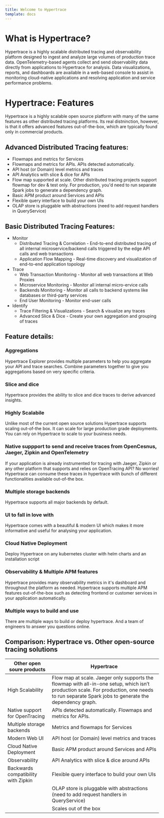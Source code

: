 ```yaml
---
title: Welcome to Hypertrace
template: docs
---
```

# What is Hypertrace?
Hypertrace is a highly scalable distributed tracing and observability platform designed to ingest and analyze large volumes of production trace data. OpenTelemetry-based agents collect and send observability data directly from applications to Hypertrace for analysis. Data visualizations, reports, and dashboards are available in a web-based console to assist in monitoring cloud-native applications and resolving application and service performance problems.

# Hypertrace: Features
Hypertrace is a highly scalable open source platform with many of the same features as other distributed tracing platforms. Its real distninction, however, is that it offers advanced features out-of-the-box, which are typically found only in commercial products. 

## Advanced Distributed Tracing features:
- Flowmaps and metrics for Services
- Flowmaps and metrics for APIs. APIs detected automatically. 
- API host (or Domain) level metrics and traces
- API Analytics with slice & dice for APIs
- Flow map supported at scale. Other distributed tracing projects support flowmap for dev & test only. For production, you'd need to run separate Spark jobs to generate a dependency graph.
- Basic APM product around Services and APIs
- Flexible query interface to build your own UIs
- OLAP store is pluggable with abstractions (need to add request handlers in QueryService)

## Basic Distributed Tracing Features:
- Monitor
    - Distributed Tracing & Correlation - End-to-end distributed tracing of all internal microservice/backend calls triggered by the edge API calls and web transactions
    - Application Flow Mapping - Real-time discovery and visualization of end-to-end application topology
- Trace
    - Web Transaction Monitoring - Monitor all web transactions at Web Proxies
    - Microservice Monitoring - Monitor all internal micro-ervice calls
    - Backends Monitoring - Monitor all calls to backend systems like databases or third-party services
    - End User Monitoring - Monitor end-user calls
- Identify 
    - Trace Filtering & Visualizations - Search & visualize any traces
    - Advanced Slice & Dice - Create your own aggregation and grouping of traces

## Feature details:

### Aggregations
Hypertrace Explorer provides multiple parameters to help you aggregate your API and trace searches. Combine parameters together to give you aggregations based on very specific criteria. 

### Slice and dice
Hypertrace provides the ability to slice and dice traces to derive advanced insights. 

### Highly Scalabile
Unlike most of the current open source solutions Hypertrace supports scaling out-of-the box. It can scale for large production grade deployments. You can rely on Hypertrace to scale to your business needs. 

### Native suppport to send and receive traces from OpenCesnus, Jaeger, Zipkin and OpenTelemetry 
If your application is already instrumented for tracing with Jaeger, Zipkin or any other platform that supports and relies on OpenTracing API? No worries! Hypertrace can consume these traces in hypertrace with bunch of different functionalities available out-of-the box.

### Multiple storage backends
Hypertrace supports all major backends by default. 

### UI to fall in love with
Hypertrace comes with a beautiful & modern UI which makes it more informative and useful for analysing your application.

### Cloud Native Deployment
Deploy Hypertrace on any kubernetes cluster with helm charts and an installation script

### Observability & Multiple APM features
Hypertrace provides many observability metrics in it's dashboard and throughout the platform as needed. Hypertrace supports multiple APM features out-of-the-box such as detecting frontend or customer services in your application automatically.

### Multiple ways to build and use
There are multiple ways to build or deploy hypertrace. And a team of engineers to answer you questions online.


## Comparison: Hypertrace vs. Other open-source tracing solutions
| Other open soure products           | Hypertrace                                                                                                                                                                                      |
|-------------------------------------|-------------------------------------------------------------------------------------------------------------------------------------------------------------------------------------------------|
| High Scalability                    | Flow map at scale. Jaeger only supports the flowmap with all-in-one setup, which isn’t production scale. For production, one needs to run separate Spark jobs to generate the dependency graph. |
| Native support for OpenTracing      | APIs detected automatically. Flowmaps and metrics for APIs.                                                                                                                                     |
| Multiple storage backends           | Metrics and flowmaps for Services                                                                                                                                                               |
| Modern Web UI                       | API host (or Domain) level metrics and traces                                                                                                                                                   |
| Cloud Native Deployment             | Basic APM product around Services and APIs                                                                                                                                                      |
| Observability                       | API Analytics with slice & dice around APIs                                                                                                                                                     |
| Backwards compatibility with Zipkin | Flexible query interface to build your own UIs                                                                                                                                                  |
|                                     | OLAP store is pluggable with abstractions (need to add request handlers in QueryService)                                                                                                        |
|                                     | Scales out of the box                                                                                                                                                                           |
